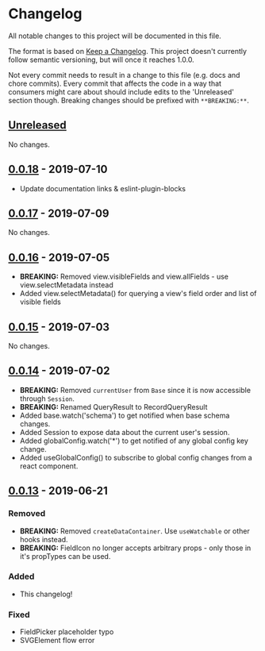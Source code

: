 # Changelog

All notable changes to this project will be documented in this file.

The format is based on [Keep a Changelog](https://keepachangelog.com/en/1.0.0/). This project
doesn't currently follow semantic versioning, but will once it reaches 1.0.0.

Not every commit needs to result in a change to this file (e.g. docs and chore commits). Every
commit that affects the code in a way that consumers might care about should include edits to the
'Unreleased' section though. Breaking changes should be prefixed with `**BREAKING:**`.

## [Unreleased](https://github.com/airtable/blocks/compare/@airtable/blocks@0.0.18...HEAD)

No changes.

## [0.0.18](https://github.com/airtable/blocks/compare/@airtable/blocks@0.0.17...@airtable/blocks@0.0.18) - 2019-07-10

-   Update documentation links & eslint-plugin-blocks

## [0.0.17](https://github.com/airtable/blocks/compare/@airtable/blocks@0.0.16...@airtable/blocks@0.0.17) - 2019-07-09

No changes.

## [0.0.16](https://github.com/airtable/blocks/compare/@airtable/blocks@0.0.15...@airtable/blocks@0.0.16) - 2019-07-05

-   **BREAKING:** Removed view.visibleFields and view.allFields - use view.selectMetadata instead
-   Added view.selectMetadata() for querying a view's field order and list of visible fields

## [0.0.15](https://github.com/airtable/blocks/compare/v0.0.14...@airtable/blocks@0.0.15) - 2019-07-03

No changes.

## [0.0.14](https://github.com/airtable/blocks/compare/v0.0.13...v0.0.14) - 2019-07-02

-   **BREAKING:** Removed `currentUser` from `Base` since it is now accessible through `Session`.
-   **BREAKING:** Renamed QueryResult to RecordQueryResult
-   Added base.watch('schema') to get notified when base schema changes.
-   Added Session to expose data about the current user's session.
-   Added globalConfig.watch('\*') to get notified of any global config key change.
-   Added useGlobalConfig() to subscribe to global config changes from a react component.

## [0.0.13](https://github.com/airtable/blocks/releases/tag/v0.0.13) - 2019-06-21

### Removed

-   **BREAKING:** Removed `createDataContainer`. Use `useWatchable` or other hooks instead.
-   **BREAKING:** FieldIcon no longer accepts arbitrary props - only those in it's propTypes can be
    used.

### Added

-   This changelog!

### Fixed

-   FieldPicker placeholder typo
-   SVGElement flow error
